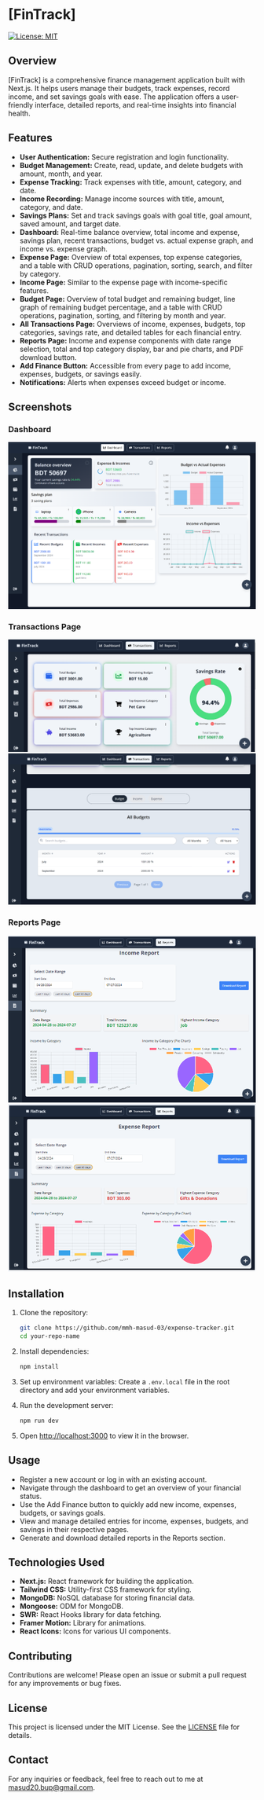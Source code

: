 # [FinTrack]

[![License: MIT](https://img.shields.io/badge/License-MIT-yellow.svg)](LICENSE)

## Overview

[FinTrack] is a comprehensive finance management application built with Next.js. It helps users manage their budgets, track expenses, record income, and set savings goals with ease. The application offers a user-friendly interface, detailed reports, and real-time insights into financial health.

## Features

- **User Authentication:** Secure registration and login functionality.
- **Budget Management:** Create, read, update, and delete budgets with amount, month, and year.
- **Expense Tracking:** Track expenses with title, amount, category, and date.
- **Income Recording:** Manage income sources with title, amount, category, and date.
- **Savings Plans:** Set and track savings goals with goal title, goal amount, saved amount, and target date.
- **Dashboard:** Real-time balance overview, total income and expense, savings plan, recent transactions, budget vs. actual expense graph, and income vs. expense graph.
- **Expense Page:** Overview of total expenses, top expense categories, and a table with CRUD operations, pagination, sorting, search, and filter by category.
- **Income Page:** Similar to the expense page with income-specific features.
- **Budget Page:** Overview of total budget and remaining budget, line graph of remaining budget percentage, and a table with CRUD operations, pagination, sorting, and filtering by month and year.
- **All Transactions Page:** Overviews of income, expenses, budgets, top categories, savings rate, and detailed tables for each financial entry.
- **Reports Page:** Income and expense components with date range selection, total and top category display, bar and pie charts, and PDF download button.
- **Add Finance Button:** Accessible from every page to add income, expenses, budgets, or savings easily.
- **Notifications:** Alerts when expenses exceed budget or income.

## Screenshots

### Dashboard

![Dashboard](/public/images/dashboard.png)

### Transactions Page

![Transactions Summary](/public/images/transactions1.png)
![Transactions Summary](/public/images/transactions2.png)

### Reports Page

![Income Report](/public/images/income-report.png)
![Expense Report](/public/images/expense-report.png)

## Installation

1. Clone the repository:

   ```bash
   git clone https://github.com/mmh-masud-03/expense-tracker.git
   cd your-repo-name
   ```

2. Install dependencies:

   ```bash
   npm install
   ```

3. Set up environment variables:
   Create a `.env.local` file in the root directory and add your environment variables.

4. Run the development server:

   ```bash
   npm run dev
   ```

5. Open [http://localhost:3000](http://localhost:3000) to view it in the browser.

## Usage

- Register a new account or log in with an existing account.
- Navigate through the dashboard to get an overview of your financial status.
- Use the Add Finance button to quickly add new income, expenses, budgets, or savings goals.
- View and manage detailed entries for income, expenses, budgets, and savings in their respective pages.
- Generate and download detailed reports in the Reports section.

## Technologies Used

- **Next.js:** React framework for building the application.
- **Tailwind CSS:** Utility-first CSS framework for styling.
- **MongoDB:** NoSQL database for storing financial data.
- **Mongoose:** ODM for MongoDB.
- **SWR:** React Hooks library for data fetching.
- **Framer Motion:** Library for animations.
- **React Icons:** Icons for various UI components.

## Contributing

Contributions are welcome! Please open an issue or submit a pull request for any improvements or bug fixes.

## License

This project is licensed under the MIT License. See the [LICENSE](LICENSE) file for details.

## Contact

For any inquiries or feedback, feel free to reach out to me at [masud20.bup@gmail.com](mailto:masud20.bup@gmail.com).
